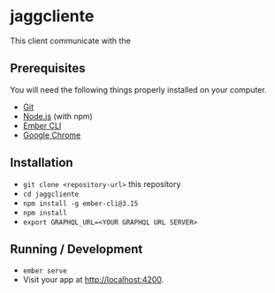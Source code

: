 # jaggcliente

This client communicate with the

## Prerequisites

You will need the following things properly installed on your computer.

* [Git](https://git-scm.com/)
* [Node.js](https://nodejs.org/) (with npm)
* [Ember CLI](https://ember-cli.com/)
* [Google Chrome](https://google.com/chrome/)

## Installation

* `git clone <repository-url>` this repository
* `cd jaggcliente`
* `npm install -g ember-cli@3.15`
* `npm install`
* `export GRAPHQL_URL=<YOUR GRAPHQL URL SERVER>`


## Running / Development

* `ember serve`
* Visit your app at [http://localhost:4200](http://localhost:4200).


